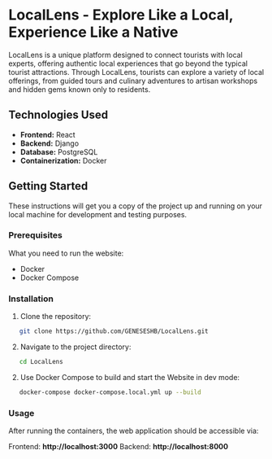 # LocalLens - Explore Like a Local, Experience Like a Native

LocalLens is a unique platform designed to connect tourists with local experts, offering authentic local experiences that go beyond the typical tourist attractions. Through LocalLens, tourists can explore a variety of local offerings, from guided tours and culinary adventures to artisan workshops and hidden gems known only to residents.

## Technologies Used

- **Frontend:** React
- **Backend:** Django
- **Database:** PostgreSQL
- **Containerization:** Docker

## Getting Started

These instructions will get you a copy of the project up and running on your local machine for development and testing purposes.

### Prerequisites

What you need to run the website:

- Docker
- Docker Compose

### Installation

1. Clone the repository:
```bash
   git clone https://github.com/GENESESHB/LocalLens.git
```

2. Navigate to the project directory:
```bash
   cd LocalLens
```

2. Use Docker Compose to build and start the Website in dev mode:
```bash
   docker-compose docker-compose.local.yml up --build
```

### Usage

After running the containers, the web application should be accessible via:

Frontend: **http://localhost:3000**
Backend: **http://localhost:8000**
